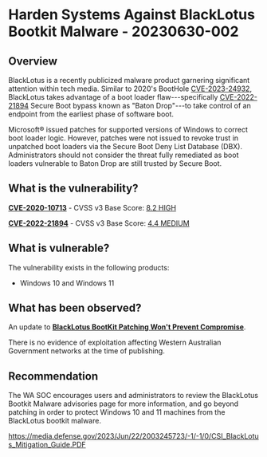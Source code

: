 # Harden Systems Against BlackLotus Bootkit Malware - 20230630-002


## Overview

BlackLotus is a recently publicized malware product garnering significant attention within tech media. Similar to 2020's BootHole [CVE-2023-24932](https://msrc.microsoft.com/update-guide/vulnerability/CVE-2023-24932), BlackLotus takes advantage of a boot loader flaw---specifically [CVE-2022-21894](https://msrc.microsoft.com/update-guide/en-US/vulnerability/CVE-2022-21894) Secure Boot bypass known as "Baton Drop"---to take control of an endpoint from the earliest phase of software boot. 

Microsoft® issued patches for supported versions of Windows to correct boot loader logic. However, patches were not issued to revoke trust in unpatched boot loaders via the Secure Boot Deny List Database (DBX). Administrators should not consider the threat fully remediated as boot loaders vulnerable to Baton Drop are still trusted by Secure Boot.

## What is the vulnerability?

[**CVE-2020-10713**](https://nvd.nist.gov/vuln/detail/CVE-2020-10713) - CVSS v3 Base Score: [8.2 HIGH](https://nvd.nist.gov/vuln-metrics/cvss/v3-calculator?name=CVE-2020-10713&vector=AV:L/AC:L/PR:H/UI:N/S:C/C:H/I:H/A:H&version=3.1&source=NIST)

[**CVE-2022-21894**](https://nvd.nist.gov/vuln/detail/cve-2022-21894) - CVSS v3 Base Score: [4.4 MEDIUM](https://nvd.nist.gov/vuln-metrics/cvss/v3-calculator?name=CVE-2022-21894&vector=AV:L/AC:L/PR:H/UI:N/S:U/C:N/I:H/A:N&version=3.1&source=Microsoft%20Corporation)

## What is vulnerable?

The vulnerability exists in the following products:

- Windows 10 and Windows 11

## What has been observed?

An update to [**BlackLotus BootKit Patching Won't Prevent Compromise**](https://www.darkreading.com/vulnerabilities-threats/nsa-blacklotus-bootkit-patchings-prevent-compromise).

There is no evidence of exploitation affecting Western Australian Government networks at the time of publishing.

## Recommendation

The WA SOC encourages users and administrators to review the BlackLotus Bootkit Malware advisories page for more information, and go beyond patching in order to protect Windows 10 and 11 machines from the BlackLotus bootkit malware.

https://media.defense.gov/2023/Jun/22/2003245723/-1/-1/0/CSI_BlackLotus_Mitigation_Guide.PDF

